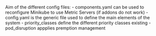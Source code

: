 Aim of the different config files:
	- components.yaml can be used to reconfigure Minikube to use Metric Servers (if addons do not work)
	- config.yaml is the generic file used to define the main elements of the system
	- priority_classes define the different priority classes existing
	- pod_disruption appplies premption management 
